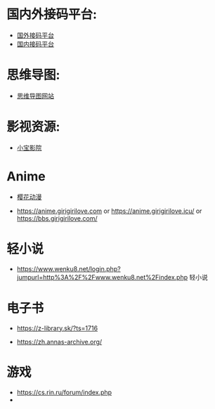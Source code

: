 #  国内外接码平台:
- [国外接码平台](https://sms-activate.org/cn)
- [国内接码平台](https://www.eomsg.com/appweb/t1.html)
# 思维导图:
- [思维导图网站](https://www.iodraw.com/mind)
# 影视资源:
- [小宝影院](https://xiaoxintv.net/)
# Anime
- [樱花动漫](https://www.856dm.com/)

- https://anime.girigirilove.com or https://anime.girigirilove.icu/ or https://bbs.girigirilove.com/

# 轻小说
- https://www.wenku8.net/login.php?jumpurl=http%3A%2F%2Fwww.wenku8.net%2Findex.php 轻小说

# 电子书
- https://z-library.sk/?ts=1716

- https://zh.annas-archive.org/

# 游戏
- https://cs.rin.ru/forum/index.php
- 